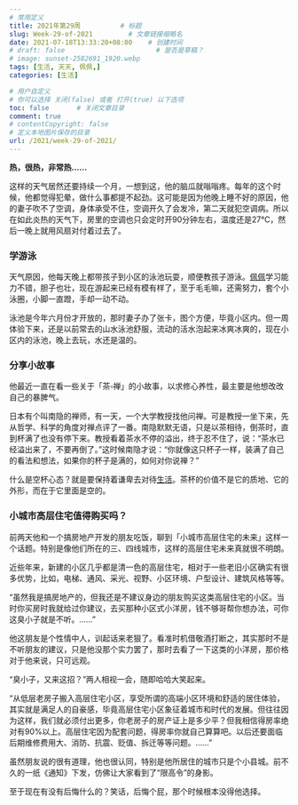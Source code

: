 ```yaml
---
# 常用定义
title: 2021年第29周          # 标题
slug: Week-29-of-2021         # 文章链接缩略名
date: 2021-07-18T13:33:20+08:00    # 创建时间
# draft: false                       # 是否是草稿？
# image: sunset-2582691_1920.webp
tags: [生活, 天天, 佩佩,]
categories: [生活]

# 用户自定义
# 你可以选择 关闭(false) 或者 打开(true) 以下选项
toc: false       # 关闭文章目录
comment: true
# contentCopyright: false
# 定义本地图片保存的目录
url: /2021/week-29-of-2021/
---
```


**热，很热，非常热……**

这样的天气居然还要持续一个月，一想到这，他的脑瓜就嗡嗡疼。每年的这个时候，他都觉得犯晕，做什么事都提不起劲。这可能是因为他晚上睡不好的原因，他的妻子吹不了空调，身体承受不住，空调开久了会发冷，第二天就犯空调病。所以在如此炎热的天气下，房里的空调也只会定时开90分钟左右，温度还是27℃，然后一晚上就用风扇对付着过去了。

### 学游泳

天气原因，他每天晚上都带孩子到小区的泳池玩耍，顺便教孩子游泳。[佩佩](佩佩.md)学习能力不错，胆子也壮，现在游起来已经有模有样了，至于毛毛嘛，还需努力，套个小泳圈，小脚一直蹬，手却一动不动。

泳池是今年六月份才开放的，那时妻子办了张卡，图个方便，毕竟小区内。但一周体验下来，还是以前常去的山水泳池舒服，流动的活水泡起来冰爽冰爽的，现在小区内的泳池，晚上去玩，水还是温的。

### 分享小故事

他最近一直在看一些关于「茶▫禅」的小故事，以求修心养性，最主要是他想改改自己的暴脾气。

日本有个叫南隐的禅师，有一天，一个大学教授找他问禅。可是教授一坐下来，先从哲学、科学的角度对禅点评了一番。南隐默默无语，只是以茶相待，倒茶时，直到杯满了也没有停下来。教授看着茶水不停的溢出，终于忍不住了，说：“茶水已经溢出来了，不要再倒了。”这时候南隐才说：“你就像这只杯子一样，装满了自己的看法和想法，如果你的杯子是满的，如何对你说禅？”

什么是空杯心态？就是要保持着谦卑去对待[生活](生活.md)。茶杯的价值不是它的质地、它的外形，而在于它里面是空的。

### 小城市高层住宅值得购买吗？

前两天他和一个搞房地产开发的朋友吃饭，聊到「小城市高层住宅的未来」这样一个话题。特别是像他们所在的三、四线城市，这样的高层住宅未来真就很不明朗。

近些年来，新建的小区几乎都是清一色的高层住宅，相对于一些老旧小区确实有很多优势，比如，电梯、通风、采光、视野、小区环境、户型设计、建筑风格等等。

“虽然我是搞房地产的，但我还是不建议身边的朋友购买这类高层住宅的小区。当时你买房时我就给过你建议，去买那种小区式小洋房，钱不够哥帮你想办法，可你这臭小子就是不听。……”

他这朋友是个性情中人，训起话来老狠了。看准时机借敬酒打断之，其实那时不是不听朋友的建议，只是他没那个实力罢了，那时去看了一下这类的小洋房，那价格对于他来说，只可远观。

“臭小子，又来这招？”两人相视一会，随即哈哈大笑起来。

“从低层老房子搬入高层住宅小区，享受所谓的高端小区环境和舒适的居住体验，其实就是满足人的自豪感，毕竟高层住宅小区象征着城市和时代的发展。但往往因为这样，我们就必须付出更多，你老房子的房产证上是多少平？但我相信得房率绝对有90%以上。高层住宅因为配套问题，得房率你就自己算算吧。以后还要面临后期维修费用大、消防、抗震、贬值、拆迁等等问题。……”

虽然朋友说的很有道理，他也很认同，特别是他所居住的城市只是个小县城。前不久的一纸《通知》下发，仿佛让大家看到了“限高令”的身影。

至于现在有没有后悔什么的？笑话，后悔个屁，那个时候根本没得他选择。